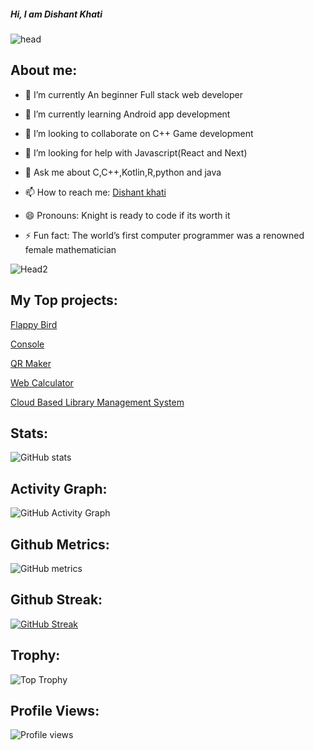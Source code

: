 ##### Hi, I am Dishant Khati

![head](https://media0.giphy.com/media/USV0ym3bVWQJJmNu3N/giphy.gif?cid=ecf05e477mwwgcx06e3cz6293bbw49rpmflvt8euw3bx89z9&rid=giphy.gif&ct=g)



## About me:

- 🔭 I’m currently An beginner Full stack web developer

- 🌱 I’m currently learning Android app development

- 👯 I’m looking to collaborate on C++ Game development

- 🤔 I’m looking for help with Javascript(React and Next)

- 💬 Ask me about C,C++,Kotlin,R,python and java

- 📫 How to reach me: [Dishant khati](https://www.linkedin.com/in/dishant-khati-202135217/)

- 😄 Pronouns: Knight is ready to code if its worth it

- ⚡ Fun fact: The world’s first computer programmer was a renowned female mathematician

![Head2](https://github.com/KNIGHTUNITYDK/KNIGHTUNITYDK/blob/main/Ry6p.gif)

## My Top projects:

[Flappy Bird](https://github.com/KNIGHTUNITYDK/KNIGHTUNITYDK/blob/main/FB.cpp)

[Console](https://github.com/KNIGHTUNITYDK/Console)

[QR Maker](https://github.com/KNIGHTUNITYDK/QRMaker)

[Web Calculator](https://github.com/KNIGHTUNITYDK/web-calculator)

[Cloud Based Library Management System](https://github.com/KNIGHTUNITYDK/Cloud-Based-Library-Management-System)

## Stats:

![GitHub stats](https://github-readme-stats.vercel.app/api?username=KNIGHTUNITYDK&show_icons=true&count_private=true) 

## Activity Graph:

![GitHub Activity Graph](https://activity-graph.herokuapp.com/graph?username=KNIGHTUNITYDK)  

## Github Metrics:

![GitHub metrics](https://metrics.lecoq.io/KNIGHTUNITYDK)  

## Github Streak:

[![GitHub Streak](https://github-readme-streak-stats.herokuapp.com/?user=KNIGHTUNITYDK&theme=holi-theme)](https://git.io/streak-stats)

## Trophy:

![Top Trophy](https://github-profile-trophy.vercel.app/?username=KNIGHTUNITYDK&theme=radical-ma&margin-w=15)

## Profile Views:

![Profile views](https://gpvc.arturio.dev/KNIGHTUNITYDK)  
